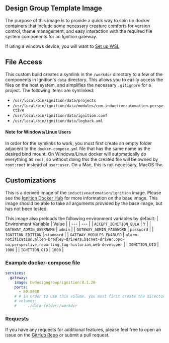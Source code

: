 

## Design Group Template Image

The purpose of this image is to provide a quick way to spin up docker containers that include some necessary creature comforts for version control, theme management, and easy interaction with the required file system components for an Ignition gateway.

If using a windows device, you will want to [Set up WSL](docs/setting-up-wsl.md)

## File Access
This custom build creates a symlink in the `/workdir` directory to a few of the components in Ignition's `data` directory. This allows you to easily access the files on the host system, and simplifies the necessary `.gitignore` for a project. The following items are symlinked:
- `/usr/local/bin/ignition/data/projects`
- `/usr/local/bin/ignition/data/modules/com.inductiveautomation.perspective`
- `/usr/local/bin/ignition/data/ignition.conf`
- `/usr/local/bin/ignition/data/logback.xml`

#### Note for Windows/Linux Users
In order for the symlinks to work, you must first create an empty folder adjacent to the `docker-compose.yml` file that has the same name as the desired bind mount. On Windows/Linux docker will automatically do everything as `root`, so without doing this the created file will be owned by `root:root` instead of `user:user`. On a Mac, this is not necessary, MacOS ftw.

## Customizations
This is a derived image of the `inductiveautomation/ignition` image. Please see the [Ignition Docker Hub](https://hub.docker.com/r/inductiveautomation/ignition) for more information on the base image. This image should be able to take all arguments provided by the base image, but has not been tested.

This image also preloads the following environment variables by default:
| Environment Variable | Value |
| --- | --- |
| `ACCEPT_IGNITION_EULA` | `Y` |
| `GATEWAY_ADMIN_USERNAME` | `admin` |
| `GATEWAY_ADMIN_PASSWORD` | `password` |
| `IGNITION_EDITION` | `standard` |
| `GATEWAY_MODULES_ENABLED` | `alarm-notification,allen-bradley-drivers,bacnet-driver,opc-ua,perspective,reporting,tag-historian,web-developer` |
| `IGNITION_UID` | `1000` |
| `IGNITION_GID` | `1000` |


### Example docker-compose file
```yaml
services:
  gateway:
    image: bwdesigngroup/ignition:8.1.20
    ports:
      - 80:8088
    # # In order to use this volume, you must first create the directory `data-folder` next to the docker-compose.yml file
    # volumes:
    #   - ./data-folder:/workdir
```

### Requests
If you have any requests for additional features, please feel free to open an issue on the [GitHub Repo](https://github.com/design-group/ignition-docker) or submit a pull request.